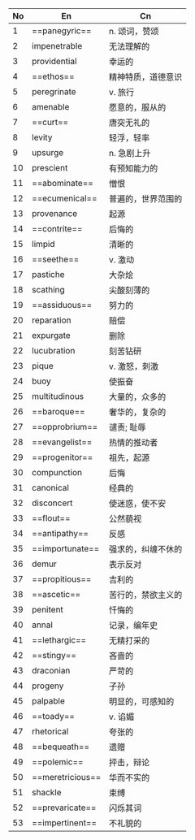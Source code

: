 
| No  | En               | Cn        |
| --- | ---------------- | --------- |
| 1   | ==panegyric==    | n. 颂词，赞颂  |
| 2   | impenetrable     | 无法理解的     |
| 3   | providential     | 幸运的       |
| 4   | ==ethos==        | 精神特质，道德意识 |
| 5   | peregrinate      | v. 旅行     |
| 6   | amenable         | 愿意的，服从的   |
| 7   | ==curt==         | 唐突无礼的     |
| 8   | levity           | 轻浮，轻率     |
| 9   | upsurge          | n. 急剧上升   |
| 10  | prescient        | 有预知能力的    |
| 11  | ==abominate==    | 憎恨        |
| 12  | ==ecumenical==   | 普遍的，世界范围的 |
| 13  | provenance       | 起源        |
| 14  | ==contrite==     | 后悔的       |
| 15  | limpid           | 清晰的       |
| 16  | ==seethe==       | v. 激动     |
| 17  | pastiche         | 大杂烩       |
| 18  | scathing         | 尖酸刻薄的     |
| 19  | ==assiduous==    | 努力的       |
| 20  | reparation       | 赔偿        |
| 21  | expurgate        | 删除        |
| 22  | lucubration      | 刻苦钻研      |
| 23  | pique            | v. 激怒，刺激  |
| 24  | buoy             | 使振奋       |
| 25  | multitudinous    | 大量的，众多的   |
| 26  | ==baroque==      | 奢华的，复杂的   |
| 27  | ==opprobrium==   | 谴责; 耻辱    |
| 28  | ==evangelist==   | 热情的推动者    |
| 29  | ==progenitor==   | 祖先，起源     |
| 30  | compunction      | 后悔        |
| 31  | canonical        | 经典的       |
| 32  | disconcert       | 使迷惑，使不安   |
| 33  | ==flout==        | 公然藐视      |
| 34  | ==antipathy==    | 反感        |
| 35  | ==importunate==  | 强求的，纠缠不休的 |
| 36  | demur            | 表示反对      |
| 37  | ==propitious==   | 吉利的       |
| 38  | ==ascetic==      | 苦行的，禁欲主义的 |
| 39  | penitent         | 忏悔的       |
| 40  | annal            | 记录，编年史    |
| 41  | ==lethargic==    | 无精打采的     |
| 42  | ==stingy==       | 吝啬的       |
| 43  | draconian        | 严苛的       |
| 44  | progeny          | 子孙        |
| 45  | palpable         | 明显的，可感知的  |
| 46  | ==toady==        | v. 谄媚     |
| 47  | rhetorical       | 夸张的       |
| 48  | ==bequeath==     | 遗赠        |
| 49  | ==polemic==      | 抨击，辩论     |
| 50  | ==meretricious== | 华而不实的     |
| 51  | shackle          | 束缚        |
| 52  | ==prevaricate==  | 闪烁其词      |
| 53  | ==impertinent==  | 不礼貌的      |

